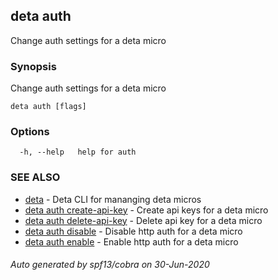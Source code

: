 ## deta auth

Change auth settings for a deta micro

### Synopsis

Change auth settings for a deta micro

```
deta auth [flags]
```

### Options

```
  -h, --help   help for auth
```

### SEE ALSO

* [deta](deta.md)	 - Deta CLI for mananging deta micros
* [deta auth create-api-key](deta_auth_create-api-key.md)	 - Create api keys for a deta micro
* [deta auth delete-api-key](deta_auth_delete-api-key.md)	 - Delete api key for a deta micro
* [deta auth disable](deta_auth_disable.md)	 - Disable http auth for a deta micro
* [deta auth enable](deta_auth_enable.md)	 - Enable http auth for a deta micro

###### Auto generated by spf13/cobra on 30-Jun-2020
